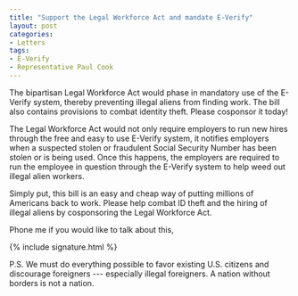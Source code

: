 ```yaml
---
title: "Support the Legal Workforce Act and mandate E-Verify"
layout: post
categories:
- Letters
tags:
- E-Verify
- Representative Paul Cook
---
```


The bipartisan Legal Workforce Act would phase in mandatory use of the E-Verify system, thereby preventing illegal aliens from finding work. The bill also contains provisions to combat identity theft. Please cosponsor it today!

The Legal Workforce Act would not only require employers to run new hires through the free and easy to use E-Verify system, it notifies employers when a suspected stolen or fraudulent Social Security Number has been stolen or is being used. Once this happens, the employers are required to run the employee in question through the E-Verify system to help weed out illegal alien workers.

Simply put, this bill is an easy and cheap way of putting millions of Americans back to work. Please help combat ID theft and the hiring of illegal aliens by cosponsoring the Legal Workforce Act.

Phone me if you would like to talk about this,

{% include signature.html %}

P.S. We must do everything possible to favor existing U.S. citizens and discourage foreigners --- especially illegal foreigners. A nation without borders is not a nation.